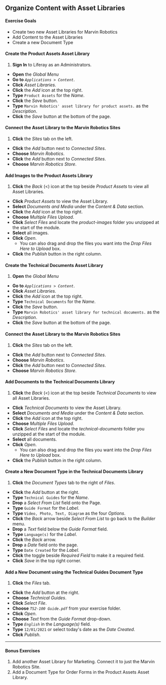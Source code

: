 <a href="#" id="1"></a>

## Organize Content with Asset Libraries

<div class="ahead">

#### Exercise Goals
* Create two new Asset Libraries for Marvin Robotics
* Add Content to the Asset Libraries
* Create a new Document Type

</div>

#### Create the Product Assets Asset Library
1. **Sign In** to Liferay as an Administrators. 
* **Open** the _Global Menu_
* **Go to** _`Applications > Content`_.
* **Click** _Asset Libraries_.
* **Click** the _Add_ icon at the top right. 
* **Type** `Product Assets` for the _Name_. 
* **Click** the _Save_ button.
* **Type** `Marvin Robotics' asset library for product assets.` as the _Description_.
* **Click** the _Save_ button at the bottom of the page.

#### Connect the Asset Library to the Marvin Robotics Sites
1. **Click** the _Sites_ tab on the left. 
* **Click** the _Add_ button next to _Connected Sites_.
* **Choose** _Marvin Robotics_.
* **Click** the _Add_ button next to _Connected Sites_.
* **Choose** _Marvin Robotics Store_.

#### Add Images to the Product Assets Library
1. **Click** the _Back_ (<) icon at the top beside _Product Assets_ to view all Asset Libraries.
* **Click** _Product Assets_ to view the Asset Library.
* **Select** _Documents and Media_ under the _Content & Data_ section.
* **Click** the _Add_ icon at the top right.  
* **Choose** _Multiple Files Upload_.
* **Click** _Select Files_ and locate the _product-images_ folder you unzipped at the start of the module.
* **Select** all images. 
* **Click** _Open_.
	- You can also drag and drop the files you want into the _Drop Files Here to Upload_ box.
* **Click** the _Publish_ button in the right column.

#### Create the Technical Documents Asset Library
1. **Open** the _Global Menu_
* **Go to** _`Applications > Content`_.
* **Click** _Asset Libraries_.
* **Click** the _Add_ icon at the top right. 
* **Type** `Technical Documents` for the _Name_. 
* **Click** the _Save_ button.
* **Type** `Marvin Robotics' asset library for technical documents.` as the _Description_.
* **Click** the _Save_ button at the bottom of the page.

#### Connect the Asset Library to the Marvin Robotics Sites
1. **Click** the _Sites_ tab on the left. 
* **Click** the _Add_ button next to _Connected Sites_.
* **Choose** _Marvin Robotics_.
* **Click** the _Add_ button next to _Connected Sites_.
* **Choose** _Marvin Robotics Store_.

#### Add Documents to the Technical Documents Library
1. **Click** the _Back_ (<) icon at the top beside _Technical Documents_ to view all Asset Libraries.
* **Click** _Technical Documents_ to view the Asset Library.
* **Select** _Documents and Media_ under the _Content & Data_ section.
* **Click** the _Add_ icon at the top right.  
* **Choose** _Multiple Files Upload_.
* **Click** _Select Files_ and locate the _technical-documents_ folder you unzipped at the start of the module.
* **Select** all documents. 
* **Click** _Open_.
	- You can also drag and drop the files you want into the _Drop Files Here to Upload_ box.
* **Click** the _Publish_ button in the right column.

#### Create a New Document Type in the Technical Documents Library
1. **Click** the _Document Types_ tab to the right of _Files_. 
* **Click** the _Add_ button at the right. 
* **Type** `Technical Guides` for the _Name_. 
* **Drop** a _Select From List_ field onto the Page. 
* **Type** `Guide Format` for the _Label_. 
* **Type** `Video, Photo, Text, Diagram` as the four _Options_.
* **Click** the _Back_ arrow beside _Select From List_ to go back to the _Builder_ menu.
* **Drop** a _Text_ field below the _Guide Format_ field. 
* **Type** `Language(s)` for the _Label_. 
* **Click** the _Back_ arrow. 
* **Drop** a _Date_ field onto the page.
* **Type** `Date Created` for the _Label_. 
* **Click** the toggle beside _Required Field_ to make it a required field.
* **Click** _Save_ in the top right corner. 

#### Add a New Document using the Technical Guides Document Type
1. **Click** the _Files_ tab.
* **Click** the _Add_ button at the right. 
* **Choose** _Technical Guides_. 
* **Click** _Select File_. 
* **Choose** _`TS2-100 Guide.pdf`_ from your exercise folder. 
* **Click** _Open_. 
* **Choose** _Text_ from the _Guide Format_ drop-down. 
* **Type** _`English`_ in the _Language(s)_ field. 
* **Type** `12/01/2021` or select today's date as the _Date Created_. 
* **Click** _Publish_. 

---

#### Bonus Exercises
1. Add another Asset Library for Marketing. Connect it to just the Marvin Robotics Site.
2. Add a Document Type for Order Forms in the Product Assets Asset Library. 
